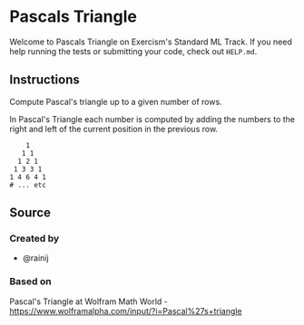 # Pascals Triangle

Welcome to Pascals Triangle on Exercism's Standard ML Track.
If you need help running the tests or submitting your code, check out `HELP.md`.

## Instructions

Compute Pascal's triangle up to a given number of rows.

In Pascal's Triangle each number is computed by adding the numbers to the right and left of the current position in the previous row.

```text
    1
   1 1
  1 2 1
 1 3 3 1
1 4 6 4 1
# ... etc
```

## Source

### Created by

- @rainij

### Based on

Pascal's Triangle at Wolfram Math World - https://www.wolframalpha.com/input/?i=Pascal%27s+triangle